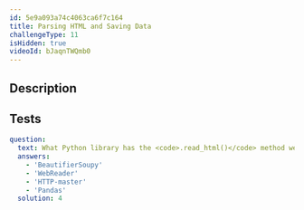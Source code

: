 ```yaml
---
id: 5e9a093a74c4063ca6f7c164
title: Parsing HTML and Saving Data
challengeType: 11
isHidden: true
videoId: bJaqnTWQmb0
---
```


## Description
<section id='description'>
</section>

## Tests
<section id='tests'>

```yml
question:
  text: What Python library has the <code>.read_html()</code> method we can we use for parsing HTML documents and extracting tables?
  answers:
    - 'BeautifierSoupy'
    - 'WebReader'
    - 'HTTP-master'
    - 'Pandas'
  solution: 4
```

</section>
